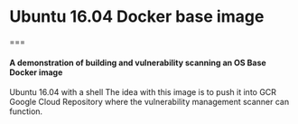 # Ubuntu 16.04 Docker base image    
===    

#### A demonstration of building and vulnerability scanning an OS Base Docker image    
Ubuntu 16.04 with a shell
The idea with this image is to push it into GCR Google Cloud Repository where the 
vulnerability management scanner can function.
